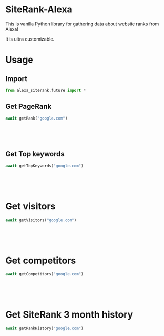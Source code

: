 # SiteRank-Alexa
This is vanilla Python library for gathering data about website ranks from Alexa!

It is ultra customizable.

# Usage

## Import
```py
from alexa_siterank.future import *
```

## Get PageRank
```py
await getRank("google.com")
```

<br><p><br>

## Get Top keywords
```py
await getTopKeywords("google.com")
```

<br><p><br>

# Get visitors
```py
await getVisitors("google.com")
```

<br><p><br>

# Get competitors
```py
await getCompetitors("google.com")
```

<br><p><br>

# Get SiteRank 3 month history
```py
await getRankHistory("google.com")
```
